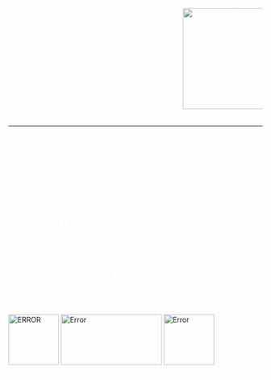 <!DOCTYPE html>
<html lang="en">
<body text="white">
    <header>
        <div class="first">
        <pre>
                                         <img src="https://pngimg.com/uploads/welcome/welcome_PNG102.png" alt="error" height="200vh" widht="200vw">
            <hr>
            </pre>
        </div>
    </header>
    <main>
        <div class="sec">
            <pre><h1>
💚 HELLU GUYS               💚
💙 LOVE TO CODE             💙
💜 FRONT-END                💜
🖤 HERE ARE MY SOCIAL MEDIA 🖤
        </h1></pre>
        </div>
        <div class="last">
            <a href="https://www.instagram.com/vaishnav_pawar007/?utm_source=qr" target="_blank"><img src="https://i0.wp.com/statesborodowntown.com/wp-content/uploads/2016/01/instagram-Logo-PNG-Transparent-Background-download.png?fit=1000%2C1000&ssl=1" alt="ERROR" height="100vh" width="100vw" ></a>
            <a href="https://www.youtube.com/c/GandeEBacheE/about" target="_blank"><img src="https://logos-world.net/wp-content/uploads/2020/04/YouTube-Symbol.png" alt="Error" height="100vh" width="200vw"></a>
            <a href="https://www.youtube.com/watch?v=GoHDolSJxIQ" target="_blank"><img src="https://png2png.com/wp-content/uploads/2021/05/Icon-WhatsApp.png" alt="Error" height="100vh" width="100vw"></a>
        </div>
    </main>
    <footer>
    <div>
    <b>
    VAISHNO ©
    </b>
    </div>
    </footer>

</body>
</html>
